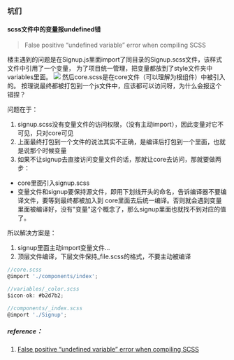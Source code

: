 ### 坑们

#### scss文件中的变量报undefined错
>False positive “undefined variable” error when compiling SCSS
   
楼主遇到的问题是在Signup.js里面import了同目录的Signup.scss文件，该样式文件中引用了一个变量，
为了项目统一管理，把变量都放到了style文件夹中variables里面。
![](http://p1.bpimg.com/567571/a64eb27c1529f92d.png)
然后core.scss是在core文件（可以理解为根组件）中被引入的。
按理说最终都被打包到一个js文件中，应该都可以访问呀，为什么会报这个错捏？

问题在于：

1. signup.scss没有变量文件的访问权限，（没有主动import），因此变量对它不可见，只对core可见
2. 上面最终打包到一个文件的说法其实不正确，是编译后打包到一个里面，也就是说那个时候变量
2. 如果不让signup去直接访问变量文件的话，那就让core去访问，那就要做两步：
- core里面引入signup.scss 
- 变量文件和signup要保持源文件，即用下划线开头的命名，告诉编译器不要编译文件，要等到最终都被加入到
core里面去后统一编译。否则就会遇到变量里面被编译好，没有"变量"这个概念了，那么signup里面也就找不到对应的值了。


所以解决方案是：
1. signup里面主动import变量文件...
2. 顶层文件编译，下层文件保持_file.scss的格式，不要主动被编译
```javascript
//core.scss
@import './components/index';

//variables/_color.scss
$icon-ok: #b2d7b2;

//components/_index.scss
@import './Signup';
```

##### reference：
1. [False positive “undefined variable” error when compiling SCSS](http://stackoverflow.com/questions/17976140/false-positive-undefined-variable-error-when-compiling-scss)

